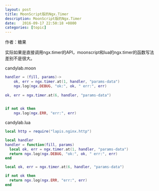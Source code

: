 ```yaml
---
layout: post
title: MoonScript版的Ngx.Timer
description: MoonScript版的Ngx.Timer
date:   2016-09-17 22:50:18 +0800 
categories: [topic]
---
```

作者：糖果

实际如果是直接调用ngx.timer的API，moonscript和lua的ngx.timer的函数写法差别不是很大。

candylab.moon

```lua
handler = (fill, params)->
    ok, err = ngx.timer.at(1, handler, "params-data")
    ngx.log(ngx.DEBUG, "ok:", ok, " err:", err)
         
ok, err = ngx.timer.at(6, handler, "params-data")
   
            
if not ok then
    ngx.log(ngx.ERR, "err:", err)
```

candylab.lua


```lua
local http = require("lapis.nginx.http")

local handler
handler = function(fill, params)
  local ok, err = ngx.timer.at(1, handler, "params-data")
  return ngx.log(ngx.DEBUG, "ok:", ok, " err:", err)
end

local ok, err = ngx.timer.at(6, handler, "params-data")

if not ok then
  return ngx.log(ngx.ERR, "err:", err)
end
```